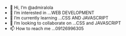 - 👋 Hi, I’m @admiralola
- 👀 I’m interested in ...WEB DEVELOPMENT
- 🌱 I’m currently learning ...CSS AND JAVASCRIPT
- 💞️ I’m looking to collaborate on ...CSS and JAVASCRIPT
- 📫 How to reach me ...09126996305

<!---
admiralola/admiralola is a ✨ special ✨ repository because its `README.md` (this file) appears on your GitHub profile.
You can click the Preview link to take a look at your changes.
--->
